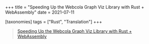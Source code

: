 +++
title = "Speeding Up the Webcola Graph Viz Library with Rust + WebAssembly"
date = 2021-07-11

[taxonomies]
tags = ["Rust", "Translation"]
+++

> [Speeding Up the Webcola Graph Viz Library with Rust + WebAssembly](https://cprimozic.net/blog/speeding-up-webcola-with-webassembly/)